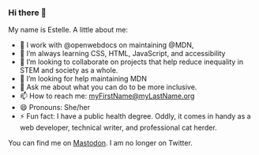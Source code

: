 ### Hi there 👋

My name is Estelle. A little about me:


- 🔭 I work with @openwebdocs on maintaining @MDN, 
- 🌱 I’m always learning CSS, HTML, JavaScript, and accessibility
- 👯 I’m looking to collaborate on projects that help reduce inequality in STEM and society as a whole.
- 🤔 I’m looking for help maintaining MDN
- 💬 Ask me about what you can do to be more inclusive.
- 📫 How to reach me: myFirstName@myLastName.org
- 😄 Pronouns: She/her
- ⚡ Fun fact: I have a public health degree. Oddly, it comes in handy as a web developer, technical writer, and professional cat herder.

You can find me on <a rel="me" href="https://front-end.social/@estelle">Mastodon</a>. I am no longer on Twitter.
